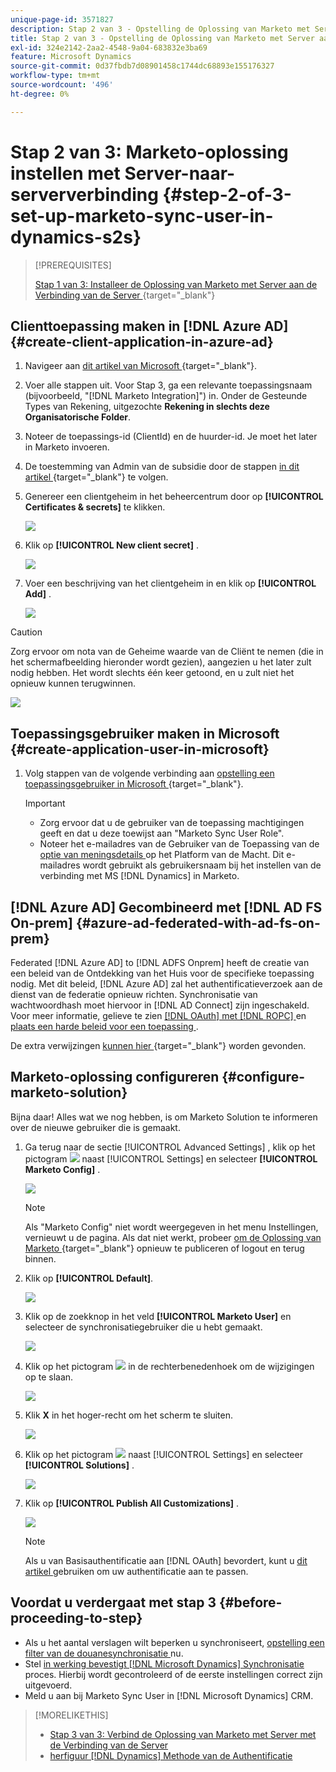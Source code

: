 ```yaml
---
unique-page-id: 3571827
description: Stap 2 van 3 - Opstelling de Oplossing van Marketo met Server aan de Verbinding van de Server - de Documenten van Marketo - de Documentatie van het Product
title: Stap 2 van 3 - Opstelling de Oplossing van Marketo met Server aan de Verbinding van de Server
exl-id: 324e2142-2aa2-4548-9a04-683832e3ba69
feature: Microsoft Dynamics
source-git-commit: 0d37fbdb7d08901458c1744dc68893e155176327
workflow-type: tm+mt
source-wordcount: '496'
ht-degree: 0%

---
```


# Stap 2 van 3: Marketo-oplossing instellen met Server-naar-serververbinding {#step-2-of-3-set-up-marketo-sync-user-in-dynamics-s2s}

>[!PREREQUISITES]
>
>[ Stap 1 van 3: Installeer de Oplossing van Marketo met Server aan de Verbinding van de Server ](/help/marketo/product-docs/crm-sync/microsoft-dynamics-sync/sync-setup/microsoft-dynamics-365-with-s2s-connection/step-1-of-3-install.md){target="_blank"}

## Clienttoepassing maken in [!DNL Azure AD] {#create-client-application-in-azure-ad}

1. Navigeer aan [ dit artikel van Microsoft ](https://docs.microsoft.com/en-us/powerapps/developer/common-data-service/walkthrough-register-app-azure-active-directory#create-an-application-registration){target="_blank"}.

1. Voer alle stappen uit. Voor Stap 3, ga een relevante toepassingsnaam (bijvoorbeeld, &quot;[!DNL Marketo Integration]&quot;) in. Onder de Gesteunde Types van Rekening, uitgezochte **Rekening in slechts deze Organisatorische Folder**.

1. Noteer de toepassings-id (ClientId) en de huurder-id. Je moet het later in Marketo invoeren.

1. De toestemming van Admin van de subsidie door de stappen [ in dit artikel ](/help/marketo/product-docs/crm-sync/microsoft-dynamics-sync/sync-setup/grant-consent-for-client-id-and-app-registration.md){target="_blank"} te volgen.

1. Genereer een clientgeheim in het beheercentrum door op **[!UICONTROL Certificates & secrets]** te klikken.

   ![](assets/step-2-of-3-set-up-marketo-sync-user-in-dynamics-s2s-1.png)

1. Klik op **[!UICONTROL New client secret]** .

   ![](assets/step-2-of-3-set-up-marketo-sync-user-in-dynamics-s2s-2.png)

1. Voer een beschrijving van het clientgeheim in en klik op **[!UICONTROL Add]** .

   ![](assets/step-2-of-3-set-up-marketo-sync-user-in-dynamics-s2s-3.png)

>[!CAUTION]
>
>Zorg ervoor om nota van de Geheime waarde van de Cliënt te nemen (die in het schermafbeelding hieronder wordt gezien), aangezien u het later zult nodig hebben. Het wordt slechts één keer getoond, en u zult niet het opnieuw kunnen terugwinnen.

![](assets/step-2-of-3-set-up-marketo-sync-user-in-dynamics-s2s-4.png)

## Toepassingsgebruiker maken in Microsoft {#create-application-user-in-microsoft}

1. Volg stappen van de volgende verbinding aan [ opstelling een toepassingsgebruiker in Microsoft ](https://docs.microsoft.com/en-us/powerapps/developer/common-data-service/use-single-tenant-server-server-authentication#application-user-creation){target="_blank"}.

   >[!IMPORTANT]
   >
   >* Zorg ervoor dat u de gebruiker van de toepassing machtigingen geeft en dat u deze toewijst aan &quot;Marketo Sync User Role&quot;.
   >* Noteer het e-mailadres van de Gebruiker van de Toepassing van de [ optie van meningsdetails ](https://docs.microsoft.com/en-us/power-platform/admin/manage-application-users#view-or-edit-the-details-of-an-application-user) op het Platform van de Macht. Dit e-mailadres wordt gebruikt als gebruikersnaam bij het instellen van de verbinding met MS [!DNL Dynamics] in Marketo.

## [!DNL Azure AD] Gecombineerd met [!DNL AD FS On-prem] {#azure-ad-federated-with-ad-fs-on-prem}

Federated [!DNL Azure AD] to [!DNL ADFS Onprem] heeft de creatie van een beleid van de Ontdekking van het Huis voor de specifieke toepassing nodig. Met dit beleid, [!DNL Azure AD] zal het authentificatieverzoek aan de dienst van de federatie opnieuw richten. Synchronisatie van wachtwoordhash moet hiervoor in [!DNL AD Connect] zijn ingeschakeld. Voor meer informatie, gelieve te zien [[!DNL OAuth]  met  [!DNL ROPC] ](https://docs.microsoft.com/en-us/azure/active-directory/develop/v2-oauth-ropc) en [ plaats een harde beleid voor een toepassing ](https://docs.microsoft.com/en-us/azure/active-directory/manage-apps/configure-authentication-for-federated-users-portal#example-set-an-hrd-policy-for-an-application).

De extra verwijzingen [ kunnen hier ](https://docs.microsoft.com/en-us/azure/active-directory/reports-monitoring/concept-all-sign-ins#:~:text=Interactive%20user%20sign%2Dins%20are,as%20the%20Microsoft%20Authenticator%20app.&text=This%20report%20also%20include%20federated,are%20federated%20to%20Azure%20AD.){target="_blank"} worden gevonden.

## Marketo-oplossing configureren {#configure-marketo-solution}

Bijna daar! Alles wat we nog hebben, is om Marketo Solution te informeren over de nieuwe gebruiker die is gemaakt.

1. Ga terug naar de sectie [!UICONTROL Advanced Settings] , klik op het pictogram ![](assets/image2015-5-13-15-3a49-3a19.png) naast [!UICONTROL Settings] en selecteer **[!UICONTROL Marketo Config]** .

   ![](assets/fourteen.png)

   >[!NOTE]
   >
   >Als &quot;Marketo Config&quot; niet wordt weergegeven in het menu Instellingen, vernieuwt u de pagina. Als dat niet werkt, probeer [ om de Oplossing van Marketo ](/help/marketo/product-docs/crm-sync/microsoft-dynamics-sync/sync-setup/microsoft-dynamics-365-with-s2s-connection/step-1-of-3-install.md){target="_blank"} opnieuw te publiceren of logout en terug binnen.

1. Klik op **[!UICONTROL Default]**.

   ![](assets/fifteen.png)

1. Klik op de zoekknop in het veld **[!UICONTROL Marketo User]** en selecteer de synchronisatiegebruiker die u hebt gemaakt.

   ![](assets/sixteen.png)

1. Klik op het pictogram ![](assets/image2015-3-13-15-3a10-3a11.png) in de rechterbenedenhoek om de wijzigingen op te slaan.

   ![](assets/image2015-3-13-15-3a3-3a3.png)

1. Klik **X** in het hoger-recht om het scherm te sluiten.

   ![](assets/seventeen.png)

1. Klik op het pictogram ![](assets/image2015-5-13-15-3a49-3a19-1.png) naast [!UICONTROL Settings] en selecteer **[!UICONTROL Solutions]** .

   ![](assets/eighteen.png)

1. Klik op **[!UICONTROL Publish All Customizations]** .

   ![](assets/nineteen.png)

   >[!NOTE]
   >
   >Als u van Basisauthentificatie aan [!DNL OAuth] bevordert, kunt u [ dit artikel ](/help/marketo/product-docs/crm-sync/microsoft-dynamics-sync/sync-setup/reconfigure-dynamics-authentication-method.md) gebruiken om uw authentificatie aan te passen.

## Voordat u verdergaat met stap 3 {#before-proceeding-to-step}

* Als u het aantal verslagen wilt beperken u synchroniseert, [ opstelling een filter van de douanesynchronisatie ](/help/marketo/product-docs/crm-sync/microsoft-dynamics-sync/create-a-custom-dynamics-sync-filter.md) nu.
* Stel [ in werking bevestigt  [!DNL Microsoft Dynamics]  Synchronisatie ](/help/marketo/product-docs/crm-sync/microsoft-dynamics-sync/sync-setup/validate-microsoft-dynamics-sync.md) proces. Hierbij wordt gecontroleerd of de eerste instellingen correct zijn uitgevoerd.
* Meld u aan bij Marketo Sync User in [!DNL Microsoft Dynamics] CRM.

>[!MORELIKETHIS]
>
>* [ Stap 3 van 3: Verbind de Oplossing van Marketo met Server met de Verbinding van de Server ](/help/marketo/product-docs/crm-sync/microsoft-dynamics-sync/sync-setup/microsoft-dynamics-365-with-s2s-connection/step-3-of-3-connect.md)
>* [ herfiguur  [!DNL Dynamics]  Methode van de Authentificatie ](/help/marketo/product-docs/crm-sync/microsoft-dynamics-sync/sync-setup/reconfigure-dynamics-authentication-method.md)
